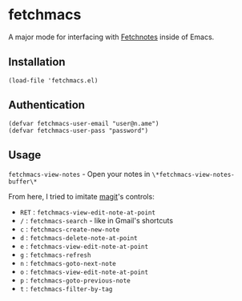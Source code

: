 # fetchmacs

A major mode for interfacing with [Fetchnotes](http://www.fetchnotes.com) inside of Emacs.

## Installation

    (load-file 'fetchmacs.el)

## Authentication

    (defvar fetchmacs-user-email "user@n.ame")
    (defvar fetchmacs-user-pass "password")

## Usage

`fetchmacs-view-notes` - Open your notes in `\*fetchmacs-view-notes-buffer\*`

From here, I tried to imitate [magit](http://philjackson.github.com/magit/)'s controls:

* `RET` : `fetchmacs-view-edit-note-at-point`
* `/` : `fetchmacs-search` - like in Gmail's shortcuts
* `c` : `fetchmacs-create-new-note`
* `d` : `fetchmacs-delete-note-at-point`
* `e` : `fetchmacs-view-edit-note-at-point`
* `g` : `fetchmacs-refresh`
* `n` : `fetchmacs-goto-next-note`
* `o` : `fetchmacs-view-edit-note-at-point`
* `p` : `fetchmacs-goto-previous-note`
* `t` : `fetchmacs-filter-by-tag`
